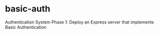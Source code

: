 # basic-auth
Authentication System Phase 1: Deploy an Express server that implements Basic Authentication
